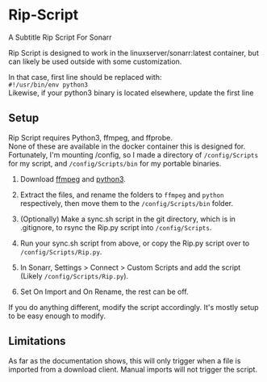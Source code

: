 # Rip-Script
A Subtitle Rip Script For Sonarr

Rip Script is designed to work in the linuxserver/sonarr:latest container, but can likely be used outside with some customization.

In that case, first line should be replaced with:  
`#!/usr/bin/env python3`  
Likewise, if your python3 binary is located elsewhere, update the first line

## Setup
Rip Script requires Python3, ffmpeg, and ffprobe.  
None of these are available in the docker container this is designed for.  
Fortunately, I'm mounting /config, so I made a directory of `/config/Scripts` for my script, and `/config/Scripts/bin` for my portable binaries.  
1. Download [ffmpeg](https://johnvansickle.com/ffmpeg/) and [python3](https://github.com/indygreg/python-build-standalone).

2. Extract the files, and rename the folders to `ffmpeg` and `python` respectively, then move them to the `/config/Scripts/bin` folder.  

3. (Optionally) Make a sync.sh script in the git directory, which is in .gitignore, to rsync the Rip.py script into `/config/Scripts`.

4. Run your sync.sh script from above, or copy the Rip.py script over to `/config/Scripts/Rip.py`.

5. In Sonarr, Settings > Connect > Custom Scripts and add the script (Likely `/config/Scripts/Rip.py`).

6. Set On Import and On Rename, the rest can be off.

If you do anything different, modify the script accordingly. It's mostly setup to be easy enough to modify.

## Limitations
As far as the documentation shows, this will only trigger when a file is imported from a download client.
Manual imports will not trigger the script.
